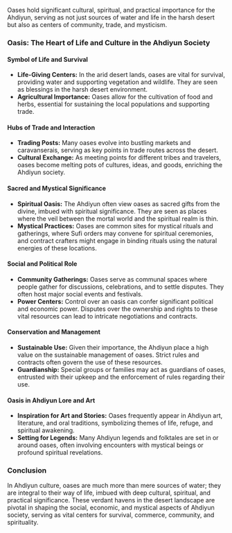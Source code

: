 Oases hold significant cultural, spiritual, and practical importance for the Ahdiyun, serving as not just sources of water and life in the harsh desert but also as centers of community, trade, and mysticism. 
### Oasis: The Heart of Life and Culture in the Ahdiyun Society

#### Symbol of Life and Survival
- **Life-Giving Centers:** In the arid desert lands, oases are vital for survival, providing water and supporting vegetation and wildlife. They are seen as blessings in the harsh desert environment.
- **Agricultural Importance:** Oases allow for the cultivation of food and herbs, essential for sustaining the local populations and supporting trade.

#### Hubs of Trade and Interaction
- **Trading Posts:** Many oases evolve into bustling markets and caravanserais, serving as key points in trade routes across the desert.
- **Cultural Exchange:** As meeting points for different tribes and travelers, oases become melting pots of cultures, ideas, and goods, enriching the Ahdiyun society.

#### Sacred and Mystical Significance
- **Spiritual Oasis:** The Ahdiyun often view oases as sacred gifts from the divine, imbued with spiritual significance. They are seen as places where the veil between the mortal world and the spiritual realm is thin.
- **Mystical Practices:** Oases are common sites for mystical rituals and gatherings, where Sufi orders may convene for spiritual ceremonies, and contract crafters might engage in binding rituals using the natural energies of these locations.

#### Social and Political Role
- **Community Gatherings:** Oases serve as communal spaces where people gather for discussions, celebrations, and to settle disputes. They often host major social events and festivals.
- **Power Centers:** Control over an oasis can confer significant political and economic power. Disputes over the ownership and rights to these vital resources can lead to intricate negotiations and contracts.

#### Conservation and Management
- **Sustainable Use:** Given their importance, the Ahdiyun place a high value on the sustainable management of oases. Strict rules and contracts often govern the use of these resources.
- **Guardianship:** Special groups or families may act as guardians of oases, entrusted with their upkeep and the enforcement of rules regarding their use.

#### Oasis in Ahdiyun Lore and Art
- **Inspiration for Art and Stories:** Oases frequently appear in Ahdiyun art, literature, and oral traditions, symbolizing themes of life, refuge, and spiritual awakening.
- **Setting for Legends:** Many Ahdiyun legends and folktales are set in or around oases, often involving encounters with mystical beings or profound spiritual revelations.

### Conclusion

In Ahdiyun culture, oases are much more than mere sources of water; they are integral to their way of life, imbued with deep cultural, spiritual, and practical significance. These verdant havens in the desert landscape are pivotal in shaping the social, economic, and mystical aspects of Ahdiyun society, serving as vital centers for survival, commerce, community, and spirituality.
